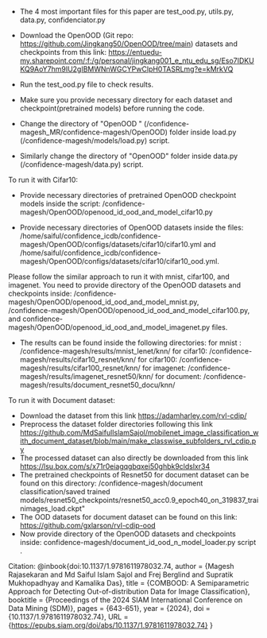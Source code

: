 - The 4 most important files for this paper are test_ood.py, utils.py, data.py, confidenciator.py   

- Download the OpenOOD (Git repo: https://github.com/Jingkang50/OpenOOD/tree/main)  datasets  and checkpoints from this link:
 https://entuedu-my.sharepoint.com/:f:/g/personal/jingkang001_e_ntu_edu_sg/Eso7IDKUKQ9AoY7hm9IU2gIBMWNnWGCYPwClpH0TASRLmg?e=kMrkVQ 

-  Run the  test_ood.py file to  check results.  

- Make sure you provide necessary directory for each dataset and checkpoint(pretrained models) before running the code.  

-  Change the directory of  "OpenOOD " (/confidence-magesh_MR/confidence-magesh/OpenOOD) folder inside load.py (/confidence-magesh/models/load.py) script.   

- Similarly change the directory of "OpenOOD" folder inside data.py (/confidence-magesh/data.py) script.  

To run it with Cifar10:

- Provide necessary directories of pretrained OpenOOD checkpoint models inside the script: /confidence-magesh/OpenOOD/openood_id_ood_and_model_cifar10.py

- Provide necessary directories of  OpenOOD datasets  inside the files: 
/home/saiful/confidence_icdb/confidence-magesh/OpenOOD/configs/datasets/cifar10/cifar10.yml 
and  /home/saiful/confidence_icdb/confidence-magesh/OpenOOD/configs/datasets/cifar10/cifar10_ood.yml.

Please follow the similar approach to run it with mnist, cifar100, and imagenet. 
You need to provide directory of the OpenOOD  datasets and checkpoints inside: 
	/confidence-magesh/OpenOOD/openood_id_ood_and_model_mnist.py,  
	/confidence-magesh/OpenOOD/openood_id_ood_and_model_cifar100.py,  
	and confidence-magesh/OpenOOD/openood_id_ood_and_model_imagenet.py files. 

- The results can be found inside the following directories: 
	for mnist : /confidence-magesh/results/mnist_lenet/knn/
	for cifar10: /confidence-magesh/results/cifar10_resnet/knn/
	for cifar100: /confidence-magesh/results/cifar100_resnet/knn/
	for imagenet: /confidence-magesh/results/imagenet_resnet50/knn/
	for document: /confidence-magesh/results/document_resnet50_docu/knn/	


To run it with Document dataset:

- Download the dataset from this link https://adamharley.com/rvl-cdip/ 
- Preprocess the dataset  folder directories following this link https://github.com/MdSaifulIslamSajol/mobilenet_image_classification_with_document_dataset/blob/main/make_classwise_subfolders_rvl_cdip.py 
- The processed dataset can also directly  be downloaded from this link https://lsu.box.com/s/x71r0eiagqgbqxei50ghbk9cldslxr34
- The pretrained checkpoints of Resnet50 for document dataset can be found on this directory: /confidence-magesh/document classification/saved trained models/resnet50_checkpoints/resnet50_acc0.9_epoch40_on_319837_trainimages_load.ckpt"
- The OOD datasets for document dataset can be found on this link: https://github.com/gxlarson/rvl-cdip-ood 
- Now provide directory of the OpenOOD  datasets and checkpoints inside: confidence-magesh/document_id_ood_n_model_loader.py script .


Citation:
@inbook{doi:10.1137/1.9781611978032.74,
	author = {Magesh Rajasekaran and Md Saiful Islam Sajol and Frej Berglind and Supratik Mukhopadhyay and Kamalika Das},
	title = {COMBOOD: A Semiparametric Approach for Detecting Out-of-distribution Data for Image Classification},
	booktitle = {Proceedings of the 2024 SIAM International Conference on Data Mining (SDM)},
	pages = {643-651},
	year = {2024},
	doi = {10.1137/1.9781611978032.74},
	URL = {https://epubs.siam.org/doi/abs/10.1137/1.9781611978032.74}
}

